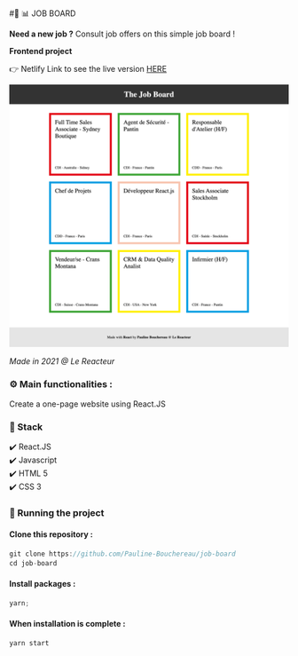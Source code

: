 #💼 📊 JOB BOARD

**Need a new job ?** Consult job offers on this simple job board !

**Frontend project**

👉 Netlify Link to see the live version [HERE](https://job-board-pb.netlify.app/)

![Screenshot of the website](./src/assets/jobboard.png)

_Made in 2021 @ Le Reacteur_

### ⚙️ Main functionalities :

Create a one-page website using React.JS

### 🔧 Stack

✔️ React.JS  
✔️ Javascript  
✔️ HTML 5  
✔️ CSS 3

### 🚀 Running the project

#### Clone this repository :

```javascript
git clone https://github.com/Pauline-Bouchereau/job-board
cd job-board
```

#### Install packages :

```javascript
yarn;
```

#### When installation is complete :

```javascript
yarn start
```
